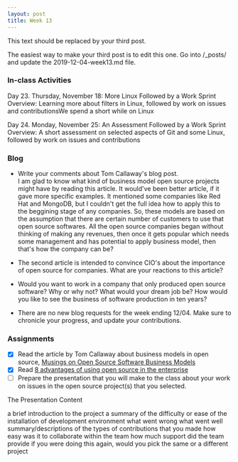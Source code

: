 ```yaml
---
layout: post
title: Week 13
---
```


This text should be replaced by your third post.

The easiest way to make your third post is to edit this one.
Go into /_posts/ and update the 2019-12-04-week13.md file.
### In-class Activities
Day 23. Thursday, November 18: More Linux Followed by a Work Sprint
Overview:	Learning more about filters in Linux, followed by work on issues and contributionsWe spend a short while on Linux 

Day 24. Monday, November 25: An Assessment Followed by a Work Sprint
Overview:	A short assessment on selected aspects of Git and some Linux, followed by work on issues and contributions

### Blog
- Write your comments about Tom Callaway's blog post.  
I am glad to know what kind of business model open source projects might have by reading this article. It would've been better article, if it gave more specific examples. It mentioned some companies like Red Hat and MongoDB, but I couldn't get the full idea how to apply this to the beggining stage of any companies. So, these models are based on the assumption that there are certain number of customers to use that open source softwares. All the open source companies began without thinking of making any revenues, then once it gets popular which needs some management and has potential to apply business model, then that's how the company can be?

- The second article is intended to convince CIO's about the importance of open source for companies. What are your reactions to this article?
- Would you want to work in a company that only produced open source software? Why or why not? What would your dream job be? How would you like to see the business of software production in ten years?
- There are no new blog requests for the week ending 12/04. Make sure to chronicle your progress, and update your contributions.

### Assignments
- [x] Read the article by Tom Callaway about business models in open source, [Musings on Open Source Software Business Models](https://spot.livejournal.com/327801.html)  
- [x] Read [8 advantages of using open source in the enterprise](https://enterprisersproject.com/article/2015/1/top-advantages-open-source-offers-over-proprietary-solutions)
- [ ] Prepare the presentation that you will make to the class about your work on issues in the open source project(s) that you selected.

The Presentation Content

a brief introduction to the project
a summary of the difficulty or ease of the installation of development environment
what went wrong
what went well
summary/descriptions of the types of contributions that you made
how easy was it to collaborate within the team
how much support did the team provide
if you were doing this again, would you pick the same or a different project
